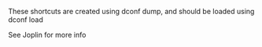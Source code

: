 These shortcuts are created using dconf dump, and should be loaded using dconf load

See Joplin for more info

